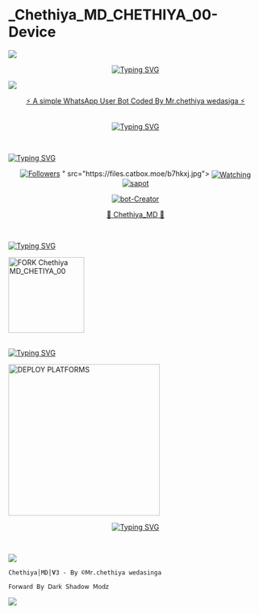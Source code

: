 # _Chethiya_MD_CHETHIYA_00-Device
  
 <a><img src='https://files.catbox.moe/b7hkxj.jpg'/></a>
 <div align="center">
     
 [![Typing SVG](https://readme-typing-svg.herokuapp.com?font=Rockstar-ExtraBold&color=F01&lines=Chethiya+MD+BOT)](https://git.io/typing-svg) </div>
 <a><img src='https://files.catbox.moe/b7hkxj.jpg'/></a>
<p align="center"> 
<u>⚡ A simple WhatsApp User Bot Coded By Mr.chethiya wedasiga ⚡</u>
</p>
<img src=" "/>       
<p align="center">
  <a href="https://files.catbox.moe/b7hkxj.jpg"><img src="https://readme-typing-svg.demolab.com?font=EB+Garamond&weight=800&size=28&duration=4000&pause=1000&random=false&width=435&lines= Chethiya+│MD+│3.00.1.0v ; 𝐌𝐔𝐋𝐓𝐈 +𝐃𝐄𝐕𝐈𝐂𝐄 +𝐖𝐇𝐀𝐓𝐒𝐀𝐏𝐏 +𝐁𝐎𝐓 ;𝐅𝐎𝐑𝐖𝐎𝐀𝐃 +𝐁𝐘 +𝐃𝐒 +𝐌𝐎𝐃𝐙;𝐁𝐘 +𝐌𝐑.+Chethiya +wedasinga" alt="Typing SVG" /></a>
</p>   

<br>

<div align="left">
     
 [![Typing SVG](https://readme-typing-svg.herokuapp.com?font=Rockstar-ExtraBold&color=F01&lines=𝖬𝖣+𝖡𝖮𝖳+𝖨𝖭𝖥𝖮)](https://git.io/typing-svg) </div>
  
  
<p align="center">
<a href="https://github.com/mrsupunfernando 0😪/followers"><img title="Followers" src="https://img.shields.io/github/followers/mr ChethiyaMD 12?color=red&style=flat-square"></a>
" src="https://files.catbox.moe/b7hkxj.jpg"></a>
<a href="https://github.com/mrsupunfernando12/ChethiyaMD/watchers"><img title="Watching" 
 
<p align="center">
<a href="#"><img title="sapot" src="https://img.shields.io/badge/Supun-Fernando-red.svg?style=for-the-badge&logo=github"></a>
</p>
</p>
<p align="center">
<a href="#"><img title="bot-Creator" src="https://img.shields.io/badge/Creator-Mr.Chethiya red.svg?style=for-the-badge&logo=github"></a>
</p>
<p align="center"> 
<u>🌺 Chethiya_MD 🌺</u>
</p>


<br>

<div align="left">
     
 [![Typing SVG](https://readme-typing-svg.herokuapp.com?font=Rockstar-ExtraBold&color=F01&lines=𝖥𝖮𝖱𝖪+Chethiya+𝖬𝖣)](https://git.io/typing-svg) </div>
  
<div align="left">
  <a href="https://github.com/mrsupunfernando12/ChethiyaMD/fork"><img src="https://img.shields.io/badge/Fork%20Create-black?style=for-the-badge&logo=github" alt="FORK Chethiya MD_CHETIYA_00" width="150"></a>
   <br>

</div>
<br>
<div align="left">
     
 [![Typing SVG](https://readme-typing-svg.herokuapp.com?font=Rockstar-ExtraBold&color=F01&lines=𝖲𝖴𝖯𝖴𝖭+𝖬𝖣+𝖣𝖤𝖯𝖫𝖮𝖸)](https://git.io/typing-svg) </div>

<a href="https://supun-md-web.vercel.app/"><img src="https://img.shields.io/badge/DEPLOYMENT%20METHODS-green" alt="DEPLOY PLATFORMS" width="300"></a>
<br>
 <div align="center">
     
 [![Typing SVG](https://readme-typing-svg.herokuapp.com?font=Rockstar-ExtraBold&color=F01&lines=Chethiya+MD+BOT)](https://git.io/typing-svg) </div>
 
 <br>

<a><img src='https://files.catbox.moe/b7hkxj.jpg.'/></a>

`Chethiya│MD│𝐕3 - 𝖡𝗒 ©𝖬𝗋.chethiya wedasinga`

`𝖥𝗈𝗋𝗐𝖺𝗋𝖽 𝖡𝗒 𝖣𝖺𝗋𝗄 𝖲𝗁𝖺𝖽𝗈𝗐 𝖬𝗈𝖽𝗓`

<a><img src='https://i.ibb.co/7JGtzTZR/117.jpg'/></a>

